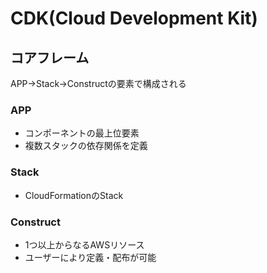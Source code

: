 # CDK(Cloud Development Kit)
## コアフレーム
APP->Stack->Constructの要素で構成される
### APP
- コンポーネントの最上位要素
- 複数スタックの依存関係を定義
### Stack
- CloudFormationのStack
### Construct
- 1つ以上からなるAWSリソース
- ユーザーにより定義・配布が可能